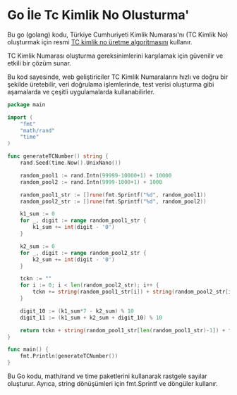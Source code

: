 # Go İle Tc Kimlik No Olusturma'

Bu go (golang) kodu, Türkiye Cumhuriyeti Kimlik Numarası'nı (TC Kimlik No) oluşturmak için resmi [TC kimlik no üretme algoritmasını](https://tc-no.com/tc-kimlik-numarasi-algoritmasi/) kullanır.

TC Kimlik Numarası oluşturma gereksinimlerini karşılamak için güvenilir ve etkili bir çözüm sunar.

Bu kod sayesinde, web geliştiriciler TC Kimlik Numaralarını hızlı ve doğru bir şekilde üretebilir, veri doğrulama işlemlerinde, test verisi oluşturma gibi aşamalarda ve çeşitli uygulamalarda kullanabilirler.


```go {linenos=true}
package main

import (
	"fmt"
	"math/rand"
	"time"
)

func generateTCNumber() string {
	rand.Seed(time.Now().UnixNano())

	random_pool1 := rand.Intn(99999-10000+1) + 10000
	random_pool2 := rand.Intn(9999-1000+1) + 1000

	random_pool1_str := []rune(fmt.Sprintf("%d", random_pool1))
	random_pool2_str := []rune(fmt.Sprintf("%d", random_pool2))

	k1_sum := 0
	for _, digit := range random_pool1_str {
		k1_sum += int(digit - '0')
	}

	k2_sum := 0
	for _, digit := range random_pool2_str {
		k2_sum += int(digit - '0')
	}

	tckn := ""
	for i := 0; i < len(random_pool2_str); i++ {
		tckn += string(random_pool1_str[i]) + string(random_pool2_str[i])
	}

	digit_10 := (k1_sum*7 - k2_sum) % 10
	digit_11 := (k1_sum + k2_sum + digit_10) % 10

	return tckn + string(random_pool1_str[len(random_pool1_str)-1]) + fmt.Sprintf("%d", digit_10) + fmt.Sprintf("%d", digit_11)
}

func main() {
	fmt.Println(generateTCNumber())
}


```

Bu Go kodu, math/rand ve time paketlerini kullanarak rastgele sayılar oluşturur. Ayrıca, string dönüşümleri için fmt.Sprintf ve döngüler kullanır.
